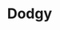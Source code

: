 ---
title: "Dodgy"
summary: "UK indie-pop band, formed in 1990 in Hounslow. After Nigel left to record solo and pursue other interests in 2002, the band carried on with a new singer and additional guitarist. Dodgy \"Mk. II\" were short-lived and the band split up soon after, with Andy and Matt pursuing other interests and joining other bands and \"supergroups\". In 2009 the original lineup got back together for a week-long run of gigs at the Barfly in Camden and toured their comeback album in the winter of 2011 and throughout 2012, including a tour of the highlands and islands of Scotland."
slug: "dodgy"
image: "dodgy.jpg"
apple_music_artist_url: "None"
wikipedia_url: "https://en.wikipedia.org/wiki/Dodgy"
---